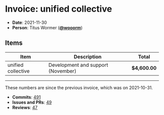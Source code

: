 # Invoice: unified collective

*   **Date**: 2021-11-30
*   **Person**: Titus Wormer ([**@wooorm**](https://github.com/wooorm))

## Items

| Item               | Description                        | Total         |
| ------------------ | ---------------------------------- | ------------- |
| unified collective | Development and support (November) | **$4,600.00** |

***

These numbers are since the previous invoice, which was on 2021-10-31.

*   **Commits**:
    [491](https://github.com/search?q=author%3Awooorm+committer-date%3A%222021-10-31..2021-11-30%22)
*   **Issues and PRs**: [49](https://github.com/search?q=author%3Awooorm+created%3A%222021-10-31..2021-11-30%22)
*   **Reviews**: [47](https://github.com/search?q=reviewed-by%3Awooorm+created%3A%222021-10-31..2021-11-30%22)
